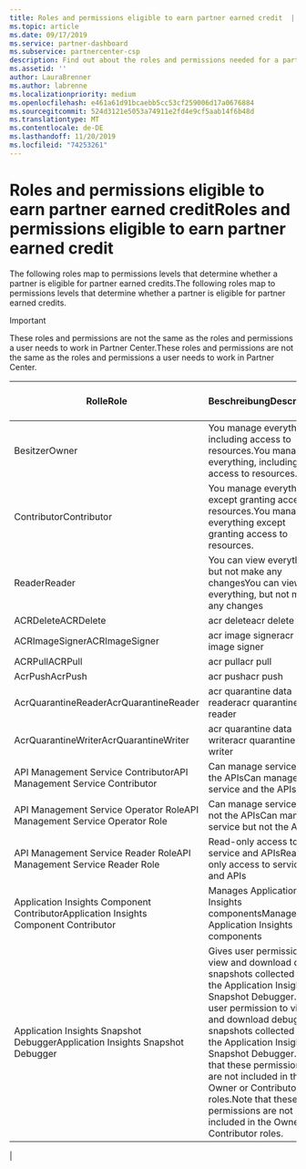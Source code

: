 ```yaml
---
title: Roles and permissions eligible to earn partner earned credit  | Partner Center
ms.topic: article
ms.date: 09/17/2019
ms.service: partner-dashboard
ms.subservice: partnercenter-csp
description: Find out about the roles and permissions needed for a partner to be eligible for partner earned credits.
ms.assetid: ''
author: LauraBrenner
ms.author: labrenne
ms.localizationpriority: medium
ms.openlocfilehash: e461a61d91bcaebb5cc53cf259006d17a0676884
ms.sourcegitcommit: 524d3121e5053a74911e2fd4e9cf5aab14f6b48d
ms.translationtype: MT
ms.contentlocale: de-DE
ms.lasthandoff: 11/20/2019
ms.locfileid: "74253261"
---
```

# <a name="roles-and-permissions-eligible-to-earn-partner-earned-credit"></a><span data-ttu-id="d3249-103">Roles and permissions eligible to earn partner earned credit</span><span class="sxs-lookup"><span data-stu-id="d3249-103">Roles and permissions eligible to earn partner earned credit</span></span>

<span data-ttu-id="d3249-104">The following roles map to permissions levels that determine whether a partner is eligible for partner earned credits.</span><span class="sxs-lookup"><span data-stu-id="d3249-104">The following roles map to permissions levels that determine whether a partner is eligible for partner earned credits.</span></span>

>[!Important]
><span data-ttu-id="d3249-105">These roles and permissions are not the same as the roles and permissions a user needs to work in Partner Center.</span><span class="sxs-lookup"><span data-stu-id="d3249-105">These roles and permissions are not the same as the roles and permissions a user needs to work in Partner Center.</span></span>

|<span data-ttu-id="d3249-106">**Rolle**</span><span class="sxs-lookup"><span data-stu-id="d3249-106">**Role**</span></span>   |<span data-ttu-id="d3249-107">**Beschreibung**</span><span class="sxs-lookup"><span data-stu-id="d3249-107">**Description**</span></span>   |<span data-ttu-id="d3249-108">**PEC eligible**</span><span class="sxs-lookup"><span data-stu-id="d3249-108">**PEC eligible**</span></span>   |
|-----------------|:------------------|:--------------|
|<span data-ttu-id="d3249-109">Besitzer</span><span class="sxs-lookup"><span data-stu-id="d3249-109">Owner</span></span>  |<span data-ttu-id="d3249-110">You manage everything, including access to resources.</span><span class="sxs-lookup"><span data-stu-id="d3249-110">You manage everything, including access to resources.</span></span>|<span data-ttu-id="d3249-111">„Ja“</span><span class="sxs-lookup"><span data-stu-id="d3249-111">Yes</span></span>|
|<span data-ttu-id="d3249-112">Contributor</span><span class="sxs-lookup"><span data-stu-id="d3249-112">Contributor</span></span> |<span data-ttu-id="d3249-113">You manage everything except granting access to resources.</span><span class="sxs-lookup"><span data-stu-id="d3249-113">You manage everything except granting access to resources.</span></span>|<span data-ttu-id="d3249-114">„Ja“</span><span class="sxs-lookup"><span data-stu-id="d3249-114">Yes</span></span>|
|<span data-ttu-id="d3249-115">Reader</span><span class="sxs-lookup"><span data-stu-id="d3249-115">Reader</span></span>|<span data-ttu-id="d3249-116">You can view everything, but not make any changes</span><span class="sxs-lookup"><span data-stu-id="d3249-116">You can view everything, but not make any changes</span></span>|<span data-ttu-id="d3249-117">Nein</span><span class="sxs-lookup"><span data-stu-id="d3249-117">No</span></span>|
|<span data-ttu-id="d3249-118">ACRDelete</span><span class="sxs-lookup"><span data-stu-id="d3249-118">ACRDelete</span></span>|<span data-ttu-id="d3249-119">acr delete</span><span class="sxs-lookup"><span data-stu-id="d3249-119">acr delete</span></span>|<span data-ttu-id="d3249-120">„Ja“</span><span class="sxs-lookup"><span data-stu-id="d3249-120">Yes</span></span>|
|<span data-ttu-id="d3249-121">ACRImageSigner</span><span class="sxs-lookup"><span data-stu-id="d3249-121">ACRImageSigner</span></span>|<span data-ttu-id="d3249-122">acr image signer</span><span class="sxs-lookup"><span data-stu-id="d3249-122">acr image signer</span></span>|<span data-ttu-id="d3249-123">„Ja“</span><span class="sxs-lookup"><span data-stu-id="d3249-123">Yes</span></span>|
|<span data-ttu-id="d3249-124">ACRPull</span><span class="sxs-lookup"><span data-stu-id="d3249-124">ACRPull</span></span>|<span data-ttu-id="d3249-125">acr pull</span><span class="sxs-lookup"><span data-stu-id="d3249-125">acr pull</span></span>|<span data-ttu-id="d3249-126">„Ja“</span><span class="sxs-lookup"><span data-stu-id="d3249-126">Yes</span></span>|
|<span data-ttu-id="d3249-127">AcrPush</span><span class="sxs-lookup"><span data-stu-id="d3249-127">AcrPush</span></span>|<span data-ttu-id="d3249-128">acr push</span><span class="sxs-lookup"><span data-stu-id="d3249-128">acr push</span></span>|<span data-ttu-id="d3249-129">„Ja“</span><span class="sxs-lookup"><span data-stu-id="d3249-129">Yes</span></span>|
|<span data-ttu-id="d3249-130">AcrQuarantineReader</span><span class="sxs-lookup"><span data-stu-id="d3249-130">AcrQuarantineReader</span></span>|<span data-ttu-id="d3249-131">acr quarantine data reader</span><span class="sxs-lookup"><span data-stu-id="d3249-131">acr quarantine data reader</span></span>|<span data-ttu-id="d3249-132">Nein</span><span class="sxs-lookup"><span data-stu-id="d3249-132">No</span></span>|
|<span data-ttu-id="d3249-133">AcrQuarantineWriter</span><span class="sxs-lookup"><span data-stu-id="d3249-133">AcrQuarantineWriter</span></span>| <span data-ttu-id="d3249-134">acr quarantine data writer</span><span class="sxs-lookup"><span data-stu-id="d3249-134">acr quarantine data writer</span></span>|<span data-ttu-id="d3249-135">„Ja“</span><span class="sxs-lookup"><span data-stu-id="d3249-135">Yes</span></span>|
|<span data-ttu-id="d3249-136">API Management Service Contributor</span><span class="sxs-lookup"><span data-stu-id="d3249-136">API Management Service Contributor</span></span>|<span data-ttu-id="d3249-137">Can manage service and the APIs</span><span class="sxs-lookup"><span data-stu-id="d3249-137">Can manage service and the APIs</span></span>|<span data-ttu-id="d3249-138">„Ja“</span><span class="sxs-lookup"><span data-stu-id="d3249-138">Yes</span></span>|
|<span data-ttu-id="d3249-139">API Management Service Operator Role</span><span class="sxs-lookup"><span data-stu-id="d3249-139">API Management Service Operator Role</span></span>|<span data-ttu-id="d3249-140">Can manage service but not the APIs</span><span class="sxs-lookup"><span data-stu-id="d3249-140">Can manage service but not the APIs</span></span>|<span data-ttu-id="d3249-141">„Ja“</span><span class="sxs-lookup"><span data-stu-id="d3249-141">Yes</span></span>|
|<span data-ttu-id="d3249-142">API Management Service Reader Role</span><span class="sxs-lookup"><span data-stu-id="d3249-142">API Management Service Reader Role</span></span>|<span data-ttu-id="d3249-143">Read-only access to service and APIs</span><span class="sxs-lookup"><span data-stu-id="d3249-143">Read-only access to service and APIs</span></span>|<span data-ttu-id="d3249-144">Nein</span><span class="sxs-lookup"><span data-stu-id="d3249-144">No</span></span>|
|<span data-ttu-id="d3249-145">Application Insights Component Contributor</span><span class="sxs-lookup"><span data-stu-id="d3249-145">Application Insights Component Contributor</span></span>|<span data-ttu-id="d3249-146">Manages Application Insights components</span><span class="sxs-lookup"><span data-stu-id="d3249-146">Manages Application Insights components</span></span>|<span data-ttu-id="d3249-147">„Ja“</span><span class="sxs-lookup"><span data-stu-id="d3249-147">Yes</span></span>|
|<span data-ttu-id="d3249-148">Application Insights Snapshot Debugger</span><span class="sxs-lookup"><span data-stu-id="d3249-148">Application Insights Snapshot Debugger</span></span>|<span data-ttu-id="d3249-149">Gives user permission to view and download debug snapshots collected with the Application Insights Snapshot Debugger.</span><span class="sxs-lookup"><span data-stu-id="d3249-149">Gives user permission to view and download debug snapshots collected with the Application Insights Snapshot Debugger.</span></span> <span data-ttu-id="d3249-150">Note that these permissions are not included in the Owner or Contributor roles.</span><span class="sxs-lookup"><span data-stu-id="d3249-150">Note that these permissions are not included in the Owner or Contributor roles.</span></span>|<span data-ttu-id="d3249-151">„Ja“</span><span class="sxs-lookup"><span data-stu-id="d3249-151">Yes</span></span>|
|